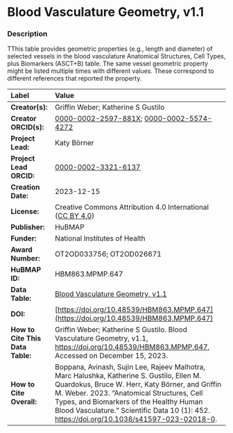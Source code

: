 # Blood Vasculature Geometry, v1.1

### Description
TThis table provides geometric properties (e.g., length and diameter) of selected vessels in the blood vasculature Anatomical Structures, Cell Types, plus Biomarkers (ASCT+B) table. The same vessel geometric property might be listed multiple times with different values. These correspond to different references that reported the property.


| Label | Value |
| :------------- |:-------------|
| **Creator(s):** | Griffin Weber; Katherine S Gustilo |
| **Creator ORCID(s):** | [0000-0002-2597-881X](https://orcid.org/0000-0002-2597-881X); [0000-0002-5574-4272](https://orcid.org/0000-0002-5574-4272) |
| **Project Lead:** | Katy B&ouml;rner |
| **Project Lead ORCID:** | [0000-0002-3321-6137](https://orcid.org/0000-0002-3321-6137) |
| **Creation Date:** | 2023-12-15 |
| **License:** | Creative Commons Attribution 4.0 International ([CC BY 4.0](https://creativecommons.org/licenses/by/4.0/)) |
| **Publisher:** | HuBMAP |
| **Funder:** | National Institutes of Health |
| **Award Number:** |OT2OD033756; OT2OD026671|
| **HuBMAP ID:** | HBM863.MPMP.647|
| **Data Table:** | [Blood Vasculature Geometry, v1.1](https://cdn.humanatlas.io/hra-releases/v2.0/vascular-geometry/blood-vasculature-geometry.csv) |
| **DOI:** | [https://doi.org/10.48539/HBM863.MPMP.647](https://doi.org/10.48539/HBM863.MPMP.647) |
| **How to Cite This Data Table:** |  Griffin Weber; Katherine S Gustilo. Blood Vasculature Geometry, v1.1, https://doi.org/10.48539/HBM863.MPMP.647, Accessed on December 15, 2023. |
| **How to Cite Overall:** | Boppana, Avinash, Sujin Lee, Rajeev Malhotra, Marc Halushka, Katherine S. Gustilo, Ellen M. Quardokus, Bruce W. Herr, Katy Börner, and Griffin M. Weber. 2023. “Anatomical Structures, Cell Types, and Biomarkers of the Healthy Human Blood Vasculature.” Scientific Data 10 (1): 452. https://doi.org/10.1038/s41597-023-02018-0.|
